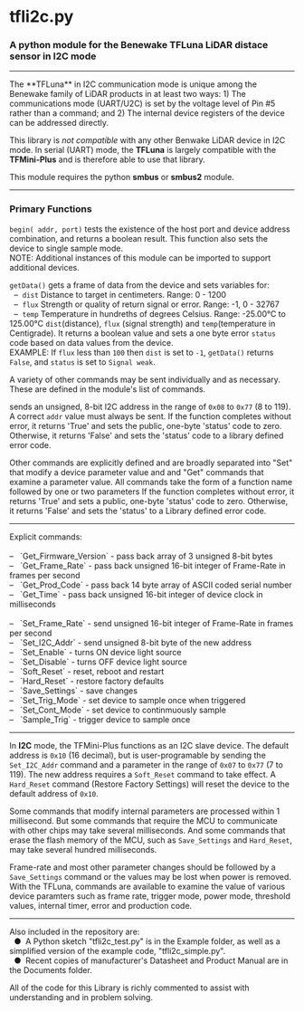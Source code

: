 # tfli2c.py
### A python module for the Benewake TFLuna LiDAR distace sensor in I2C mode
<hr />
The **TFLuna** in I2C communication mode is unique among the Benewake family of LiDAR products in at least two ways:
1) The communications mode (UART/U2C) is set by the voltage level of Pin #5 rather than a command; and
2) The internal device registers of the device can be addressed directly.

This library is *not compatible* with any other Benwake LiDAR device in I2C mode. In serial (UART) mode, the **TFLuna** is largely compatible with the **TFMini-Plus** and is therefore able to use that library.

This module requires the python **smbus** or **smbus2** module.
<hr />

### Primary Functions

```begin( addr, port)``` tests the existence of the host port and device address combination, and returns a boolean result.  This function also sets the device to single sample mode.<br />
NOTE:  Additional instances of this module can be imported to support additional devices.
 
```getData()``` gets a frame of data from the device and sets variables for:
<br />&nbsp;&nbsp;&#8211;&nbsp; `dist` Distance to target in centimeters. Range: 0 - 1200
<br />&nbsp;&nbsp;&#8211;&nbsp; `flux` Strength or quality of return signal or error. Range: -1, 0 - 32767
<br />&nbsp;&nbsp;&#8211;&nbsp; `temp` Temperature in hundreths of degrees Celsius. Range: -25.00°C to 125.00°C
 ```dist```(distance), ```flux``` (signal strength) and ```temp```(temperature in Centigrade).
  It returns a boolean value and sets a one byte error `status`
  code based on data values from the device.<br />
  EXAMPLE: If ```flux``` less than ```100``` then ```dist``` is set to ```-1```,
  ```getData()``` returns ```False```, and ```status``` is set to ```Signal weak```.

  A variety of other commands may be sent individually and as necessary.  These are defined in the module's list of commands.


sends an unsigned, 8-bit I2C address in the range of `0x08` to `0x77` (8 to 119).  A correct `addr` value must always be sent.  If the function completes without error, it returns 'True' and sets the public, one-byte 'status' code to zero.  Otherwise, it returns 'False' and sets the 'status' code to a library defined error code.

Other commands are explicitly defined and are broadly separated into "Set" that modify a device parameter value and and "Get" commands that examine a parameter value.  All commands take the form of a function name followed by one or two parameters 
  If the function completes without error, it returns 'True' and sets a public, one-byte 'status' code to zero.  Otherwise, it returns 'False' and sets the 'status' to a Library defined error code.
<hr />
Explicit commands:<br />
<br />&#8211;&nbsp;&nbsp; `Get_Firmware_Version` - pass back array of 3 unsigned 8-bit bytes
<br />&#8211;&nbsp;&nbsp; `Get_Frame_Rate` - pass back unsigned 16-bit integer of Frame-Rate in frames per second
<br />&#8211;&nbsp;&nbsp; `Get_Prod_Code` - pass back 14 byte array of ASCII coded serial number
<br />&#8211;&nbsp;&nbsp; `Get_Time` - pass back unsigned 16-bit integer of device clock in milliseconds<br />
<br />&#8211;&nbsp;&nbsp; `Set_Frame_Rate` - send unsigned 16-bit integer of Frame-Rate in frames per second
<br />&#8211;&nbsp;&nbsp; `Set_I2C_Addr` - send unsigned 8-bit byte of the new address
<br />&#8211;&nbsp;&nbsp; `Set_Enable` - turns ON device light source
<br />&#8211;&nbsp;&nbsp; `Set_Disable` - turns OFF device light source
<br />&#8211;&nbsp;&nbsp; `Soft_Reset` - reset, reboot and restart
<br />&#8211;&nbsp;&nbsp; `Hard_Reset` - restore factory defaults
<br />&#8211;&nbsp;&nbsp; `Save_Settings` - save changes
<br />&#8211;&nbsp;&nbsp; `Set_Trig_Mode` - set device to sample once when triggered
<br />&#8211;&nbsp;&nbsp; `Set_Cont_Mode` - set device to continmuously sample
<br />&#8211;&nbsp;&nbsp; `Sample_Trig` - trigger device to sample once

<hr>

In **I2C** mode, the TFMini-Plus functions as an I2C slave device.  The default address is `0x10` (16 decimal), but is user-programable by sending the `Set_I2C_Addr` command and a parameter in the range of `0x07` to `0x77` (7 to 119).  The new address requires a `Soft_Reset` command to take effect.  A `Hard_Reset` command (Restore Factory Settings) will reset the device to the default address of `0x10`.

Some commands that modify internal parameters are processed within 1 millisecond.  But some commands that require the MCU to communicate with other chips may take several milliseconds.  And some commands that erase the flash memory of the MCU, such as `Save_Settings` and `Hard_Reset`, may take several hundred milliseconds.

Frame-rate and most other parameter changes should be followed by a `Save_Settings` command or the values may be lost when power is removed.  With the TFLuna, commands are available to examine the value of various device paramters such as frame rate, trigger mode, power mode, threshold values, internal timer, error and production code.

<hr>

Also included in the repository are:
<br />&nbsp;&nbsp;&#9679;&nbsp; A Python sketch "tfli2c_test.py" is in the Example folder, as well as a simplified version of the example code, "tfli2c_simple.py".
<br />&nbsp;&nbsp;&#9679;&nbsp; Recent copies of manufacturer's Datasheet and Product Manual are in the Documents folder.

All of the code for this Library is richly commented to assist with understanding and in problem solving.


